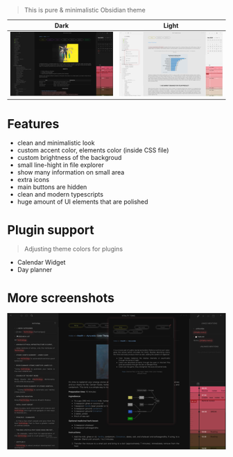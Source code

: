 >This is pure & minimalistic Obsidian theme

Dark             |  Light
:-------------------------:|:-------------------------:
![](https://github.com/dxcore35/Suddha-theme/blob/main/Images/Preview1.jpg)  |  ![](https://github.com/dxcore35/Suddha-theme/blob/main/Images/Preview3.jpg)

# Features
- clean and minimalistic look
- custom accent color, elements color (inside CSS file)
- custom brightness of the backgroud
- small line-hight in file explorer
- show many information on small area
- extra icons
- main buttons are hidden
- clean and modern typescripts
- huge amount of UI elements that are polished

# Plugin support
> Adjusting theme colors for plugins 
- Calendar Widget
- Day planner

# More screenshots

![](https://github.com/dxcore35/Suddha-theme/blob/main/Images/Preview2.jpg)
